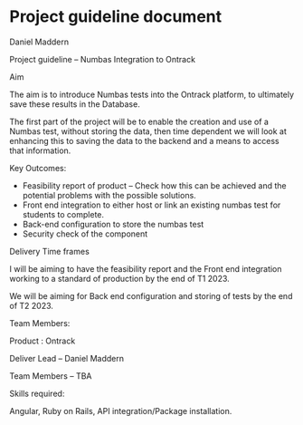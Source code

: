 # Project guideline document

Daniel Maddern

Project guideline – Numbas Integration to Ontrack

Aim

The aim is to introduce Numbas tests into the Ontrack platform,
to ultimately save these results in the Database.

The first part of the project will be to enable the creation and use of a Numbas test,
without storing the data, then time dependent we will look at enhancing this to saving the data 
to the backend and a means to access that information.

Key Outcomes:

- Feasibility report of product – Check how this can be achieved and the
  potential problems with the possible solutions.
- Front end integration to either host or link an existing numbas test for students to complete.
- Back-end configuration to store the numbas test
- Security check of the component

Delivery Time frames

I will be aiming to have the feasibility report and the Front end integration
working to a standard of production by the end of T1 2023.

We will be aiming for Back end configuration and storing of tests by the end of T2 2023.

Team Members:

Product : Ontrack

Deliver Lead – Daniel Maddern

Team Members – TBA

Skills required:

Angular, Ruby on Rails, API integration/Package installation.
